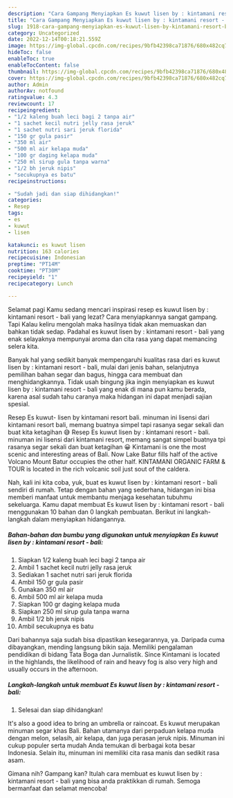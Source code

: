 ```yaml
---
description: "Cara Gampang Menyiapkan Es kuwut lisen by : kintamani resort - bali yang Menggugah Selera, Buat Buka Puasa Sempurna"
title: "Cara Gampang Menyiapkan Es kuwut lisen by : kintamani resort - bali yang Menggugah Selera, Buat Buka Puasa Sempurna"
slug: 1918-cara-gampang-menyiapkan-es-kuwut-lisen-by-kintamani-resort-bali-yang-menggugah-selera-buat-buka-puasa-sempurna
category: Uncategorized
date: 2022-12-14T00:18:21.559Z
image: https://img-global.cpcdn.com/recipes/9bfb42398ca71876/680x482cq70/es-kuwut-lisen-by-kintamani-resort-bali-foto-resep-utama.jpg
hideToc: false
enableToc: true
enableTocContent: false
thumbnail: https://img-global.cpcdn.com/recipes/9bfb42398ca71876/680x482cq70/es-kuwut-lisen-by-kintamani-resort-bali-foto-resep-utama.jpg
cover: https://img-global.cpcdn.com/recipes/9bfb42398ca71876/680x482cq70/es-kuwut-lisen-by-kintamani-resort-bali-foto-resep-utama.jpg
author: Admin
authorAv: notfound
ratingvalue: 4.3
reviewcount: 17
recipeingredient:
- "1/2 kaleng buah leci bagi 2 tanpa air"
- "1 sachet kecil nutri jelly rasa jeruk"
- "1 sachet nutri sari jeruk florida"
- "150 gr gula pasir"
- "350 ml air"
- "500 ml air kelapa muda"
- "100 gr daging kelapa muda"
- "250 ml sirup gula tanpa warna"
- "1/2 bh jeruk nipis"
- "secukupnya es batu"
recipeinstructions:

- "Sudah jadi dan siap dihidangkan!"
categories:
- Resep
tags:
- es
- kuwut
- lisen

katakunci: es kuwut lisen 
nutrition: 163 calories
recipecuisine: Indonesian
preptime: "PT14M"
cooktime: "PT30M"
recipeyield: "1"
recipecategory: Lunch

---
```



Selamat pagi Kamu sedang mencari inspirasi resep es kuwut lisen by : kintamani resort - bali yang lezat? Cara menyiapkannya sangat gampang. Tapi Kalau keliru mengolah maka hasilnya tidak akan memuaskan dan bahkan tidak sedap. Padahal es kuwut lisen by : kintamani resort - bali yang enak selayaknya mempunyai aroma dan cita rasa yang dapat memancing selera kita.


Banyak hal yang sedikit banyak mempengaruhi kualitas rasa dari es kuwut lisen by : kintamani resort - bali, mulai dari jenis bahan, selanjutnya pemilihan bahan segar dan bagus, hingga cara membuat dan menghidangkannya. Tidak usah bingung jika ingin menyiapkan es kuwut lisen by : kintamani resort - bali yang enak di mana pun kamu berada, karena asal sudah tahu caranya maka hidangan ini dapat menjadi sajian spesial.

Resep Es kuwut- lisen by kintamani resort bali. minuman ini lisensi dari kintamani resort bali, memang buatnya simpel tapi rasanya segar sekali dan buat kita ketagihan 😅 Resep Es kuwut lisen by : kintamani resort - bali. minuman ini lisensi dari kintamani resort, memang sangat simpel buatnya tpì rasanya segar sekali dan buat ketagihan 😀 Kintamani is one the most scenic and interesting areas of Bali. Now Lake Batur fills half of the active Volcano Mount Batur occupies the other half. KINTAMANI ORGANIC FARM &amp; TOUR is located in the rich volcanic soil just sout of the caldera.


Nah, kali ini kita coba, yuk, buat es kuwut lisen by : kintamani resort - bali sendiri di rumah. Tetap dengan bahan yang sederhana, hidangan ini bisa memberi manfaat untuk membantu menjaga kesehatan tubuhmu sekeluarga. Kamu dapat membuat Es kuwut lisen by : kintamani resort - bali menggunakan 10 bahan dan 0 langkah pembuatan. Berikut ini langkah-langkah dalam menyiapkan hidangannya.

<!--inarticleads1-->

##### Bahan-bahan dan bumbu yang digunakan untuk menyiapkan Es kuwut lisen by : kintamani resort - bali:

1. Siapkan 1/2 kaleng buah leci bagi 2 tanpa air
1. Ambil 1 sachet kecil nutri jelly rasa jeruk
1. Sediakan 1 sachet nutri sari jeruk florida
1. Ambil 150 gr gula pasir
1. Gunakan 350 ml air
1. Ambil 500 ml air kelapa muda
1. Siapkan 100 gr daging kelapa muda
1. Siapkan 250 ml sirup gula tanpa warna
1. Ambil 1/2 bh jeruk nipis
1. Ambil secukupnya es batu


Dari bahannya saja sudah bisa dipastikan kesegarannya, ya. Daripada cuma dibayangkan, mending langsung bikin saja. Memiliki pengalaman pendidikan di bidang Tata Boga dan Jurnalistik. Since Kintamani is located in the highlands, the likelihood of rain and heavy fog is also very high and usually occurs in the afternoon. 

<!--inarticleads2-->

##### Langkah-langkah untuk membuat Es kuwut lisen by : kintamani resort - bali:


1. Selesai dan siap dihidangkan!

It&#39;s also a good idea to bring an umbrella or raincoat. Es kuwut merupakan minuman segar khas Bali. Bahan utamanya dari perpaduan kelapa muda dengan melon, selasih, air kelapa, dan juga perasan jeruk nipis. Minuman ini cukup populer serta mudah Anda temukan di berbagai kota besar Indonesia. Selain itu, minuman ini memiliki cita rasa manis dan sedikit rasa asam. 

Gimana nih? Gampang kan? Itulah cara membuat es kuwut lisen by : kintamani resort - bali yang bisa anda praktikkan di rumah. Semoga bermanfaat dan selamat mencoba!
